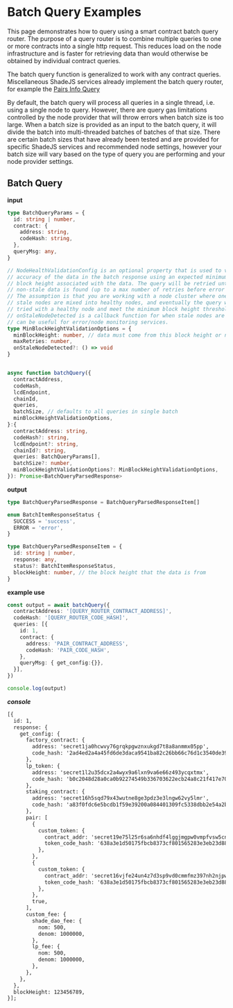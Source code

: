 # Batch Query Examples

This page demonstrates how to query using a smart contract batch query router. The purpose of a query router is to combine multiple queries to one or more contracts into a single http request. This reduces load on the node infrastructure and is faster for retrieving data than would otherwise be obtained by individual contract queries.

The batch query function is generalized to work with any contract queries. Miscellaneous ShadeJS services already implement the batch query router, for example the <a href="./swap.html#pairs-info" target="_blank">Pairs Info Query</a>

By default, the batch query will process all queries in a single 
thread, i.e. using a single node to query. However, there are query
gas limitations controlled by the node provider that will throw errors when batch size is too large. When a batch size is provided as an input to the batch query, it will divide the batch into multi-threaded batches of batches of that size. There are certain batch sizes that have already been tested and are provided for specific ShadeJS services and recommended node settings, however your batch size will vary based on the type of query you are performing and your node provider settings.

## Batch Query

**input**

```ts
type BatchQueryParams = {
  id: string | number,
  contract: {
    address: string,
    codeHash: string,
  },
  queryMsg: any,
}

// NodeHealthValidationConfig is an optional property that is used to validate the 
// accuracy of the data in the batch response using an expected minimum 
// block height associated with the data. The query will be retried until 
// non-stale data is found (up to a max number of retries before error is thrown).
// The assumption is that you are working with a node cluster where one or more
// stale nodes are mixed into healthy nodes, and eventually the query will be 
// tried with a healthy node and meet the minimum block height threshold.
// onStaleNodeDetected is a callback function for when stale nodes are found. This 
// can be useful for error/node monitoring services.
type MinBlockHeightValidationOptions = {
  minBlockHeight: number, // data must come from this block height or newer block
  maxRetries: number,
  onStaleNodeDetected?: () => void 
}


async function batchQuery({
  contractAddress,
  codeHash,
  lcdEndpoint,
  chainId,
  queries,
  batchSize, // defaults to all queries in single batch
  minBlockHeightValidationOptions,
}:{
  contractAddress: string,
  codeHash?: string,
  lcdEndpoint?: string,
  chainId?: string,
  queries: BatchQueryParams[],
  batchSize?: number, 
  minBlockHeightValidationOptions?: MinBlockHeightValidationOptions,
}): Promise<BatchQueryParsedResponse> 
```

**output**

```ts
type BatchQueryParsedResponse = BatchQueryParsedResponseItem[]

enum BatchItemResponseStatus {
  SUCCESS = 'success',
  ERROR = 'error',
}

type BatchQueryParsedResponseItem = {
  id: string | number,
  response: any,
  status?: BatchItemResponseStatus,
  blockHeight: number, // the block height that the data is from
}


```

**example use**

```ts
const output = await batchQuery({
  contractAddress: '[QUERY_ROUTER_CONTRACT_ADDRESS]',
  codeHash: '[QUERY_ROUTER_CODE_HASH]',
  queries: [{
    id: 1,
    contract: {
      address: 'PAIR_CONTRACT_ADDRESS',
      codeHash: 'PAIR_CODE_HASH',
    },
    queryMsg: { get_config:{}},
  }],
})

console.log(output) 
```
***console***
```md
[{
  id: 1,
  response: {
    get_config: {
      factory_contract: {
        address: 'secret1ja0hcwvy76grqkpgwznxukgd7t8a8anmmx05pp',
        code_hash: '2ad4ed2a4a45fd6de3daca9541ba82c26bb66c76d1c3540de39b509abd26538e',
      },
      lp_token: {
        address: 'secret1l2u35dcx2a4wyx9a6lxn9va6e66z493ycqxtmx',
        code_hash: 'b0c2048d28a0ca0b92274549b336703622ecb24a8c21f417e70c03aa620fcd7b',
      },
      staking_contract: {
        address: 'secret16h5sqd79x43wutne8ge3pdz3e3lngw62vy5lmr',
        code_hash: 'a83f0fdc6e5bcdb1f59e39200a084401309fc5338dbb2e54a2bcdc08fa3eaf49',
      },
      pair: [
        {
          custom_token: {
            contract_addr: 'secret19e75l25r6sa6nhdf4lggjmgpw0vmpfvsw5cnpe',
            token_code_hash: '638a3e1d50175fbcb8373cf801565283e3eb23d88a9b7b7f99fcc5eb1e6b561e',
          },
        },
        {
          custom_token: {
            contract_addr: 'secret16vjfe24un4z7d3sp9vd0cmmfmz397nh2njpw3e',
            token_code_hash: '638a3e1d50175fbcb8373cf801565283e3eb23d88a9b7b7f99fcc5eb1e6b561e',
          },
        },
        true,
      ],
      custom_fee: {
        shade_dao_fee: {
          nom: 500,
          denom: 1000000,
        },
        lp_fee: {
          nom: 500,
          denom: 1000000,
        },
      },
    },
  },
  blockHeight: 123456789,
}];
```